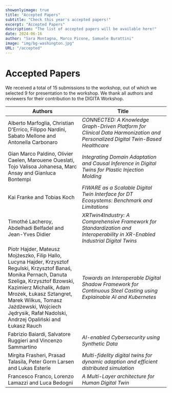 ```yaml
---
showonlyimage: true
title: "Accepted Papers"
subtitle: "Check this year's accepted papers!"
excerpt: "Accepted Papers"
description: "The list of accepted papers will be available here!"
date: 2024-06-16
author: "Sara Montagna, Marco Picone, Samuele Burattini"
image: "img/bg-washington.jpg"
URL: "/accepted"
---
```

# Accepted Papers

We received a total of 15 submissions to the workshop, out of which we selected 9 for presentation to the workshop.
We thank all authors and reviewers for their contribution to the DIGITA Workshop.


<style>
table th:first-of-type {
    width: 10%;
}
table th:nth-of-type(2) {
    width: 10%;
}
table th:nth-of-type(3) {
    width: 50%;
}
table th:nth-of-type(4) {
    width: 30%;
}
</style>

| Authors |     Title   |
|--|--------|
| Alberto Marfoglia, Christian D'Errico, Filippo Nardini, Sabato Mellone and Antonella Carbonaro |  *CONNECTED: A Knowledge Graph-Driven Platform for Clinical Data Harmonization and Personalized Digital Twin-Based Healthcare* |
| Gian Marco Paldino, Olivier Caelen, Marouene Oueslati, Tojo Valisoa Johanesa, Marc Ansay and Gianluca Bontempi | *Integrating Domain Adaptation and Causal Inference in Digital Twins for Plastic Injection Molding* |
| Kai Franke and Tobias Koch | *FIWARE as a Scalable Digital Twin Interface for DT Ecosystems: Benchmark and Limitations* |
| Timothé Lacheroy, Abdelhadi Belfadel and Jean-Yves Didier | *XRTwin4Industry: A Comprehensive Framework for Standardization and Interoperability in XR-Enabled Industrial Digital Twins* |
| Piotr Hajder, Mateusz Mojżeszko, Filip Hallo, Lucyna Hajder, Krzysztof Regulski, Krzysztof Banaś, Monika Pernach, Danuta Szeliga, Krzysztof Bzowski, Kazimierz Michalik, Adam Mrozek, Łukasz Sztangret, Marek Wilkus, Tomasz Jażdżewski, Wojciech Jędrysik, Rafał Nadolski, Andrzej Opaliński and Łukasz Rauch | *Towards an Interoperable Digital Shadow Framework for Continuous Steel Casting using Explainable AI and Kubernetes* |
| Fabrizio Baiardi, Salvatore Ruggieri and Vincenzo Sammartino | *AI-enabled Cybersecurity using Synthetic Data* |
| Mirgita Frasheri, Prasad Talasila, Peter Gorm Larsen and Lukas Esterle | *Multi-fidelity digital twins for dynamic adaption and efficient distributed simulation* |
| Francesco Franco, Lorenzo Lamazzi and Luca Bedogni | *A Multi-Layer architecture for Human Digital Twin* |